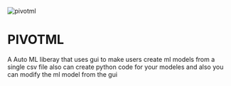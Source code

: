 
![pivotml](https://github.com/user-attachments/assets/70d6bedd-d920-4375-9c4e-07008a55de34)
# PIVOTML 
A Auto ML liberay that uses gui to make users create ml models from a single csv file also can create python code for your modeles and also you can modify the ml model from the gui
